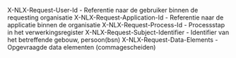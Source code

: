 

X-NLX-Request-User-Id   - Referentie naar de gebruiker binnen de requesting organisatie
X-NLX-Request-Application-Id   - Referentie naar de applicatie binnen de organisatie
X-NLX-Request-Process-Id   - Processstap in het verwerkingsregister
X-NLX-Request-Subject-Identifier   - Identifier van het betreffende gebouw, persoon(bsn)
X-NLX-Request-Data-Elements - Opgevraagde data elementen (commagescheiden)

